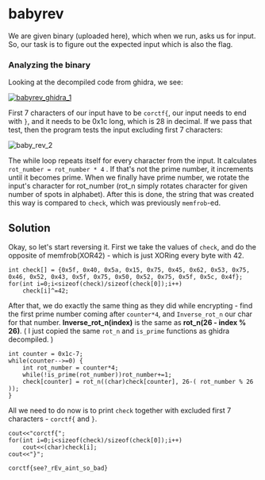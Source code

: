 # babyrev
We are given binary (uploaded here), which when we run, asks us for input. So, our task is to figure out the expected input which is also the flag. 

### Analyzing the binary
Looking at the decompiled code from ghidra, we see:

[![babyrev_ghidra_1](https://i.ibb.co/N2KtHqG/babyrev1.jpg "babyrev_ghidra_1")](https://i.ibb.co/N2KtHqG/babyrev1.jpg "babyrev_ghidra_1")

First 7 characters of our input have to be `corctf{`, our input needs to end with `}`, and it needs to be 0x1c long, which is 28 in decimal.  If we pass that test, then the program tests the input excluding first 7 characters:

![baby_rev_2](https://i.ibb.co/bvg1CXt/rev-baby-2.jpg "baby_rev_2")

The while loop repeats itself for every character from the input. It calculates `rot_number = rot_number * 4` . If that's not the prime number, it increments until it becomes prime. When we finally have prime number, we rotate the input's character for rot_number (rot_n simply rotates character for given number of spots in alphabet). After this is done, the string that was created this way is compared to `check`, which was previously `memfrob`-ed. 


## Solution
Okay, so let's start reversing it. First we take the values of `check`, and do the opposite of memfrob(XOR42) - which is just XORing every byte with 42. 

    int check[] = {0x5f, 0x40, 0x5a, 0x15, 0x75, 0x45, 0x62, 0x53, 0x75, 0x46, 0x52, 0x43, 0x5f, 0x75, 0x50, 0x52, 0x75, 0x5f, 0x5c, 0x4f};
    for(int i=0;i<sizeof(check)/sizeof(check[0]);i++)
        check[i]^=42;
After that, we do exactly the same thing as they did while encrypting - find the first prime number coming after `counter*4`, and `Inverse_rot_n` our char for that number. **Inverse_rot_n(index)** is the same as **rot_n(26 - index % 26)**. ( I just copied the same `rot_n` and `is_prime` functions as ghidra decompiled. )



    int counter = 0x1c-7;
    while(counter-->=0) {
        int rot_number = counter*4;
        while(!is_prime(rot_number))rot_number+=1;
        check[counter] = rot_n((char)check[counter], 26-( rot_number % 26 ));
    }
All we need to do now is to print `check` together with excluded first 7 characters - `corctf{` and `}`. 


    cout<<"corctf{";
    for(int i=0;i<sizeof(check)/sizeof(check[0]);i++)
        cout<<(char)check[i];
    cout<<"}";

`corctf{see?_rEv_aint_so_bad}`
